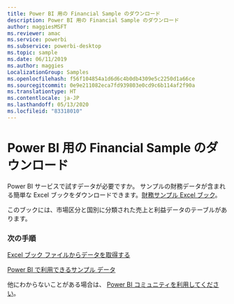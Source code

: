 ```yaml
---
title: Power BI 用の Financial Sample のダウンロード
description: Power BI 用の Financial Sample のダウンロード
author: maggiesMSFT
ms.reviewer: amac
ms.service: powerbi
ms.subservice: powerbi-desktop
ms.topic: sample
ms.date: 06/11/2019
ms.author: maggies
LocalizationGroup: Samples
ms.openlocfilehash: f56f104854a1d6d6c4b0db4309e5c2250d1a66ce
ms.sourcegitcommit: 0e9e211082eca7fd939803e0cd9c6b114af2f90a
ms.translationtype: HT
ms.contentlocale: ja-JP
ms.lasthandoff: 05/13/2020
ms.locfileid: "83318010"
---
```

# <a name="download-the-financial-sample-workbook-for-power-bi"></a>Power BI 用の Financial Sample のダウンロード
Power BI サービスで試すデータが必要ですか。 サンプルの財務データが含まれる簡単な Excel ブックをダウンロードできます。[財務サンプル Excel ブック](https://go.microsoft.com/fwlink/?LinkID=521962)。

このブックには、市場区分と国別に分類された売上と利益データのテーブルがあります。

### <a name="next-steps"></a>次の手順
[Excel ブック ファイルからデータを取得する](../connect-data/service-excel-workbook-files.md)

[Power BI で利用できるサンプル データ](sample-datasets.md)

他にわからないことがある場合は、 [Power BI コミュニティを利用してください](https://community.powerbi.com/)。
